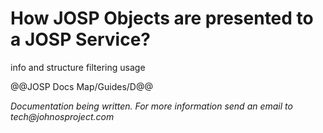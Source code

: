 # How JOSP Objects are presented to a JOSP Service?

info and structure
filtering
usage

@@JOSP Docs Map/Guides/D@@

_Documentation being written.
For more information send an email to tech@johnosproject.com_


